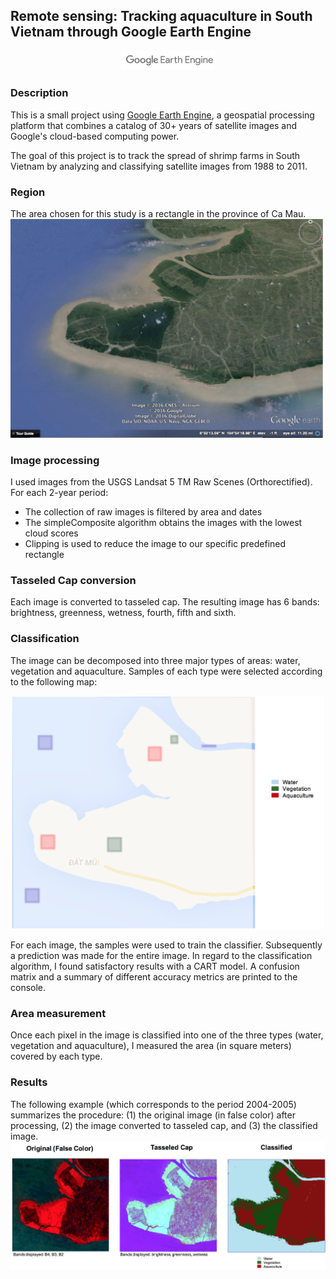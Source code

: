 ## Remote sensing: Tracking aquaculture in South Vietnam through Google Earth Engine

<p align="center">
	<img src="https://github.com/jaimeps/remote-sensing-aquaculture/blob/master/images/gee_logo.png" width="150">
</p>

### Description
This is a small project using [Google Earth Engine](https://developers.google.com/earth-engine/), a geospatial processing platform that combines a catalog of 30+ years of satellite images and Google's cloud-based computing power.

The goal of this project is to track the spread of shrimp farms in South Vietnam by analyzing and classifying satellite images from 1988 to 2011. 

### Region
The area chosen for this study is a rectangle in the province of Ca Mau.
<img src="https://github.com/jaimeps/remote-sensing-aquaculture/blob/master/images/ge_region.png" width="500">

### Image processing
I used images from the USGS Landsat 5 TM Raw Scenes (Orthorectified).
For each 2-year period:
- The collection of raw images is filtered by area and dates
- The simpleComposite algorithm obtains the images with the lowest cloud scores
- Clipping is used to reduce the image to our specific predefined rectangle

### Tasseled Cap conversion
Each image is converted to tasseled cap. The resulting image has 6 bands: brightness, greenness, wetness, fourth, fifth and sixth.

### Classification
The image can be decomposed into three major types of areas: water, vegetation and aquaculture. Samples of each type were selected according to the following map:
<p align="center">
	<img src="https://github.com/jaimeps/remote-sensing-aquaculture/blob/master/images/classification.png" width="500">
</p>
For each image, the samples were used to train the classifier. Subsequently a prediction was made for the entire image.
In regard to the classification algorithm, I found satisfactory results with a CART model.
A confusion matrix and a summary of different accuracy metrics are printed to the console.

### Area measurement
Once each pixel in the image is classified into one of the three types (water, vegetation and aquaculture), I measured the area (in square meters) covered by each type.

### Results
The following example (which corresponds to the period 2004-2005) summarizes the procedure: (1) the original image (in false color) after processing, (2) the image converted to tasseled cap, and (3) the classified image.
<img src="https://github.com/jaimeps/remote-sensing-aquaculture/blob/master/images/result.png">










